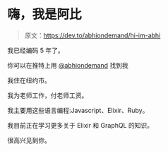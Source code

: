 # 嗨，我是阿比

> 原文：<https://dev.to/abhiondemand/hi-im-abhi>

我已经编码 5 年了。

你可以在推特上用 [@abhiondemand](https://twitter.com/abhiondemand) 找到我

我住在纽约市。

我为老师工作，付老师工资。

我主要用这些语言编程:Javascript、Elixir、Ruby。

我目前正在学习更多关于 Elixir 和 GraphQL 的知识。

很高兴见到你。